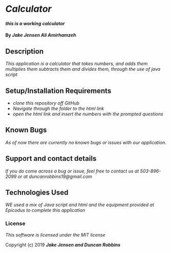# _Calculator_

#### _this is a working calculator_

#### By _**Jake Jensen Ali Amirhamzeh**_

## Description

_This application is a calculator that takes numbers, and adds them multiplies them subtracts them and divides them, through the use of java script_

## Setup/Installation Requirements

* _clone this repository off GitHub_
* _Navigate through the folder to the html link_
* _open the html link and insert the numbers with the prompted questions_

## Known Bugs

_As of now there are currently no known bugs or issues with our application._

## Support and contact details

_If you do come across a bug or issue, feel free to contact us at 503-896-2099 or at duncanrobbins19@gmail.com_

## Technologies Used

_WE used a mix of Java script and html and the equipment provided at Epicodus to complete this application_

### License

*This software is licensed under the MIT license*

Copyright (c) 2019 **_Jake Jensen and Duncan Robbins_**
